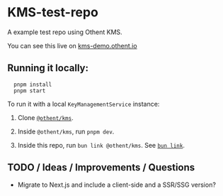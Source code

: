 # KMS-test-repo

A example test repo using Othent KMS.

You can see this live on [kms-demo.othent.io](https://kms-demo.othent.io)

## Running it locally:

```
  pnpm install
  pnpm start
```

To run it with a local `KeyManagementService` instance:

1. Clone [`@othent/kms`](https://github.com/Othent/KeyManagementService).

2. Inside `@othent/kms`, run `pnpm dev`.

3. Inside this repo, run `bun link @othent/kms`. See [`bun link`](https://bun.sh/docs/cli/link).

## TODO / Ideas / Improvements / Questions

- Migrate to Next.js and include a client-side and a SSR/SSG version?
